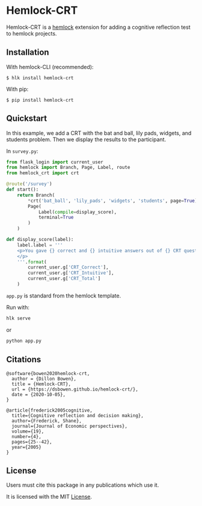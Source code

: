# Hemlock-CRT

Hemlock-CRT is a <a href="https://dsbowen.github.io/hemlock" target="_blank">hemlock</a> extension for adding a cognitive reflection test to hemlock projects.

## Installation

With hemlock-CLI (recommended):

```
$ hlk install hemlock-crt
```

With pip:

```
$ pip install hemlock-crt
```

## Quickstart

In this example, we add a CRT with the bat and ball, lily pads, widgets,
and students problem. Then we display the results to the participant.

In `survey.py`:

```python
from flask_login import current_user
from hemlock import Branch, Page, Label, route
from hemlock_crt import crt

@route('/survey')
def start():
    return Branch(
        *crt('bat_ball', 'lily_pads', 'widgets', 'students', page=True),
        Page(
            Label(compile=display_score),
            terminal=True
        )
    )

def display_score(label):
    label.label = '''
    <p>You gave {} correct and {} intuitive answers out of {} CRT questions.
    </p>
    '''.format(
        current_user.g['CRT_Correct'], 
        current_user.g['CRT_Intuitive'], 
        current_user.g['CRT_Total']
    )
```

`app.py` is standard from the hemlock template.

Run with:

```bash
hlk serve
```

or

```bash
python app.py
```

## Citations

```
@software{bowen2020hemlock-crt,
  author = {Dillon Bowen},
  title = {Hemlock-CRT},
  url = {https://dsbowen.github.io/hemlock-crt/},
  date = {2020-10-05},
}

@article{frederick2005cognitive,
  title={Cognitive reflection and decision making},
  author={Frederick, Shane},
  journal={Journal of Economic perspectives},
  volume={19},
  number={4},
  pages={25--42},
  year={2005}
}
```

## License

Users must cite this package in any publications which use it.

It is licensed with the MIT [License](https://github.com/dsbowen/hemlock-crt/blob/master/LICENSE).